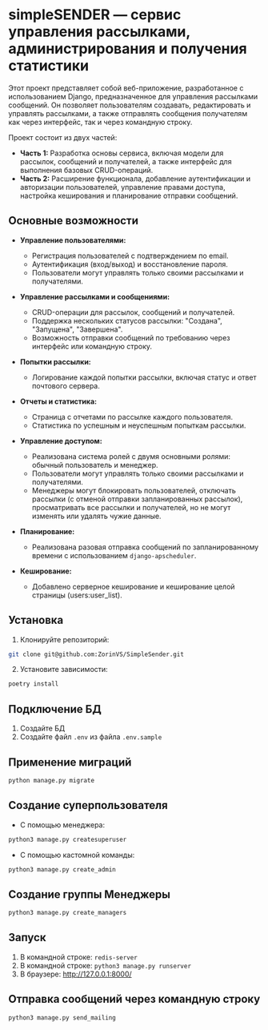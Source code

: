 # simpleSENDER — сервис управления рассылками, администрирования и получения статистики

Этот проект представляет собой веб-приложение, разработанное с использованием Django, предназначенное для управления рассылками сообщений. Он позволяет пользователям создавать, редактировать и управлять рассылками, а также отправлять сообщения получателям как через интерфейс, так и через командную строку.

Проект состоит из двух частей:

- **Часть 1:** Разработка основы сервиса, включая модели для рассылок, сообщений и получателей, а также интерфейс для выполнения базовых CRUD-операций.
- **Часть 2:** Расширение функционала, добавление аутентификации и авторизации пользователей, управление правами доступа, настройка кеширования и планирование отправки сообщений.

## Основные возможности

- **Управление пользователями:**
  - Регистрация пользователей с подтверждением по email.
  - Аутентификация (вход/выход) и восстановление пароля.
  - Пользователи могут управлять только своими рассылками и получателями.

- **Управление рассылками и сообщениями:**
  - CRUD-операции для рассылок, сообщений и получателей.
  - Поддержка нескольких статусов рассылки: "Создана", "Запущена", "Завершена".
  - Возможность отправки сообщений по требованию через интерфейс или командную строку.
  
- **Попытки рассылки:**
  - Логирование каждой попытки рассылки, включая статус и ответ почтового сервера.
  
- **Отчеты и статистика:**
  - Страница с отчетами по рассылке каждого пользователя.
  - Статистика по успешным и неуспешным попыткам рассылки.
  
- **Управление доступом:**
  - Реализована система ролей с двумя основными ролями: обычный пользователь и менеджер.
  - Пользователи могут управлять только своими рассылками и получателями.
  - Менеджеры могут блокировать пользователей, отключать рассылки (с отменой отправки запланированных рассылок), просматривать все рассылки и получателей, но не могут изменять или удалять чужие данные.

- **Планирование:**
  - Реализована разовая отправка сообщений по запланированному времени с использованием `django-apscheduler`.

- **Кеширование:**
  - Добавлено серверное кеширование и кеширование целой страницы (users:user_list).

## Установка

1. Клонируйте репозиторий:
```bash
git clone git@github.com:ZorinVS/SimpleSender.git
```
2. Установите зависимости:
```bash
poetry install
```

## Подключение БД
1. Создайте БД
2. Создайте файл `.env` из файла `.env.sample`

## Применение миграций
```bash
python manage.py migrate
```

## Создание суперпользователя
- С помощью менеджера:
```bash
python3 manage.py createsuperuser
```
- С помощью кастомной команды:
```bash
python3 manage.py create_admin
```

## Создание группы Менеджеры
```bash
python3 manage.py create_managers
```

## Запуск
1. В командной строке: `redis-server`
2. В командной строке: `python3 manage.py runserver`
3. В браузере: http://127.0.0.1:8000/

## Отправка сообщений через командную строку
```bash
python3 manage.py send_mailing
```
